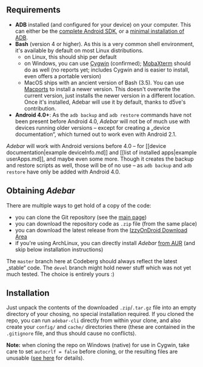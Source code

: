 ## Requirements
* **ADB** installed (and configured for your device) on your computer. This can either be the [complete Android SDK](https://developer.android.com/sdk/index.html "Android SDK at Android Developers"), or a [minimal installation of ADB](https://android.stackexchange.com/q/42474/16575 "Android.SE: Is there a minimal installation of ADB?").
* **Bash** (version 4 or higher). As this is a very common shell environment, it's available by default on most Linux distributions.
    * on Linux, this should ship per default
    * on Windows, you can use [Cygwin](https://www.cygwin.com/) (confirmed); [MobaXterm](https://mobaxterm.mobatek.net/) should do as well (no reports yet; includes Cygwin and is easier to install, even offers a portable version)
    * MacOS ships with an ancient version of Bash (3.5). You can use [Macports](https://www.macports.org/) to install a newer version. This doesn't overwrite the current version, just installs the newer version in a different location. Once it's installed, Adebar will use it by default, thanks to d5ve's contribution.
* **Android 4.0+**: As the `adb backup` and `adb restore` commands have not been present before Android 4.0, *Adebar* will not be of much use with devices running older versions – except for creating a „device documentation“, which turned out to work even with Android 2.1.

*Adebar* will work with Android versions before 4.0 – for [[device documentation|example deviceInfo.md]] and [[list of installed apps|example userApps.md]], and maybe even some more. Though it creates the backup and restore scripts as well, those will be of no use – as `adb backup` and `adb restore` have only be added with Android 4.0.


## Obtaining *Adebar*
There are multiple ways to get hold of a copy of the code:

* you can clone the Git repository (see the [main page](https://codeberg.org/izzy/Adebar "Adebar at Codeberg"))
* you can download the repository code as `.zip` file (from the same place)
* you can download the latest release from the [IzzyOnDroid Download Area](https://android.izzysoft.de/downloads "IzzyOnDroid Download Area")
* if you're using ArchLinux, you can directly install *Adebar* [from AUR](https://aur.archlinux.org/cgit/aur.git/tree/PKGBUILD?h=adebar) (and skip below installation instructions)

The `master` branch here at Codeberg should always reflect the latest „stable“ code. The `devel` branch might hold newer stuff which was not yet much tested. The choice is entirely yours :)


## Installation
Just unpack the contents of the downloaded `.zip`/`.tar.gz` file into an empty directory of your chosing, no special installation required. If you cloned the repo, you can run `adebar-cli` directly from within your clone, and also create your `config/` and `cache/` directories there (these are contained in the `.gitignore` file, and thus should cause no conflicts).

**Note:** when cloning the repo on Windows (native) for use in Cygwin, take care to set `autocrlf = false` before cloning, or the resulting files are unusable ([see here](https://codeberg.org/izzy/Adebar/issues/7#issuecomment-245275208) for details).
